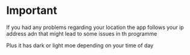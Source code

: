 # Important

If you had any problems regarding your location the app follows your ip address adn that might lead to some issues in th programme 

Plus it has dark or light moe depending on your time of day
